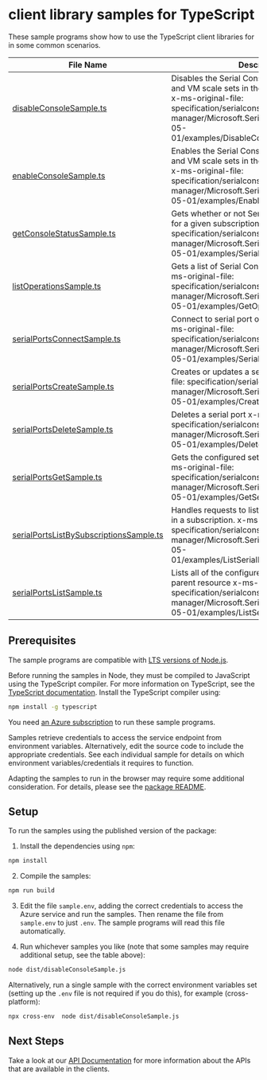 # client library samples for TypeScript

These sample programs show how to use the TypeScript client libraries for in some common scenarios.

| **File Name**                                                                   | **Description**                                                                                                                                                                                                                                |
| ------------------------------------------------------------------------------- | ---------------------------------------------------------------------------------------------------------------------------------------------------------------------------------------------------------------------------------------------- |
| [disableConsoleSample.ts][disableconsolesample]                                 | Disables the Serial Console service for all VMs and VM scale sets in the provided subscription x-ms-original-file: specification/serialconsole/resource-manager/Microsoft.SerialConsole/stable/2018-05-01/examples/DisableConsoleExamples.json |
| [enableConsoleSample.ts][enableconsolesample]                                   | Enables the Serial Console service for all VMs and VM scale sets in the provided subscription x-ms-original-file: specification/serialconsole/resource-manager/Microsoft.SerialConsole/stable/2018-05-01/examples/EnableConsoleExamples.json   |
| [getConsoleStatusSample.ts][getconsolestatussample]                             | Gets whether or not Serial Console is disabled for a given subscription x-ms-original-file: specification/serialconsole/resource-manager/Microsoft.SerialConsole/stable/2018-05-01/examples/SerialConsoleStatus.json                           |
| [listOperationsSample.ts][listoperationssample]                                 | Gets a list of Serial Console API operations. x-ms-original-file: specification/serialconsole/resource-manager/Microsoft.SerialConsole/stable/2018-05-01/examples/GetOperationsExample.json                                                    |
| [serialPortsConnectSample.ts][serialportsconnectsample]                         | Connect to serial port of the target resource x-ms-original-file: specification/serialconsole/resource-manager/Microsoft.SerialConsole/stable/2018-05-01/examples/SerialPortConnectVMSS.json                                                   |
| [serialPortsCreateSample.ts][serialportscreatesample]                           | Creates or updates a serial port x-ms-original-file: specification/serialconsole/resource-manager/Microsoft.SerialConsole/stable/2018-05-01/examples/CreateSerialPort.json                                                                     |
| [serialPortsDeleteSample.ts][serialportsdeletesample]                           | Deletes a serial port x-ms-original-file: specification/serialconsole/resource-manager/Microsoft.SerialConsole/stable/2018-05-01/examples/DeleteSerialPort.json                                                                                |
| [serialPortsGetSample.ts][serialportsgetsample]                                 | Gets the configured settings for a serial port x-ms-original-file: specification/serialconsole/resource-manager/Microsoft.SerialConsole/stable/2018-05-01/examples/GetSerialPort.json                                                          |
| [serialPortsListBySubscriptionsSample.ts][serialportslistbysubscriptionssample] | Handles requests to list all SerialPort resources in a subscription. x-ms-original-file: specification/serialconsole/resource-manager/Microsoft.SerialConsole/stable/2018-05-01/examples/ListSerialPortSubscription.json                       |
| [serialPortsListSample.ts][serialportslistsample]                               | Lists all of the configured serial ports for a parent resource x-ms-original-file: specification/serialconsole/resource-manager/Microsoft.SerialConsole/stable/2018-05-01/examples/ListSerialPort.json                                         |

## Prerequisites

The sample programs are compatible with [LTS versions of Node.js](https://github.com/nodejs/release#release-schedule).

Before running the samples in Node, they must be compiled to JavaScript using the TypeScript compiler. For more information on TypeScript, see the [TypeScript documentation][typescript]. Install the TypeScript compiler using:

```bash
npm install -g typescript
```

You need [an Azure subscription][freesub] to run these sample programs.

Samples retrieve credentials to access the service endpoint from environment variables. Alternatively, edit the source code to include the appropriate credentials. See each individual sample for details on which environment variables/credentials it requires to function.

Adapting the samples to run in the browser may require some additional consideration. For details, please see the [package README][package].

## Setup

To run the samples using the published version of the package:

1. Install the dependencies using `npm`:

```bash
npm install
```

2. Compile the samples:

```bash
npm run build
```

3. Edit the file `sample.env`, adding the correct credentials to access the Azure service and run the samples. Then rename the file from `sample.env` to just `.env`. The sample programs will read this file automatically.

4. Run whichever samples you like (note that some samples may require additional setup, see the table above):

```bash
node dist/disableConsoleSample.js
```

Alternatively, run a single sample with the correct environment variables set (setting up the `.env` file is not required if you do this), for example (cross-platform):

```bash
npx cross-env  node dist/disableConsoleSample.js
```

## Next Steps

Take a look at our [API Documentation][apiref] for more information about the APIs that are available in the clients.

[disableconsolesample]: https://github.com/Azure/azure-sdk-for-js/blob/main/sdk/serialconsole/arm-serialconsole/samples/v2/typescript/src/disableConsoleSample.ts
[enableconsolesample]: https://github.com/Azure/azure-sdk-for-js/blob/main/sdk/serialconsole/arm-serialconsole/samples/v2/typescript/src/enableConsoleSample.ts
[getconsolestatussample]: https://github.com/Azure/azure-sdk-for-js/blob/main/sdk/serialconsole/arm-serialconsole/samples/v2/typescript/src/getConsoleStatusSample.ts
[listoperationssample]: https://github.com/Azure/azure-sdk-for-js/blob/main/sdk/serialconsole/arm-serialconsole/samples/v2/typescript/src/listOperationsSample.ts
[serialportsconnectsample]: https://github.com/Azure/azure-sdk-for-js/blob/main/sdk/serialconsole/arm-serialconsole/samples/v2/typescript/src/serialPortsConnectSample.ts
[serialportscreatesample]: https://github.com/Azure/azure-sdk-for-js/blob/main/sdk/serialconsole/arm-serialconsole/samples/v2/typescript/src/serialPortsCreateSample.ts
[serialportsdeletesample]: https://github.com/Azure/azure-sdk-for-js/blob/main/sdk/serialconsole/arm-serialconsole/samples/v2/typescript/src/serialPortsDeleteSample.ts
[serialportsgetsample]: https://github.com/Azure/azure-sdk-for-js/blob/main/sdk/serialconsole/arm-serialconsole/samples/v2/typescript/src/serialPortsGetSample.ts
[serialportslistbysubscriptionssample]: https://github.com/Azure/azure-sdk-for-js/blob/main/sdk/serialconsole/arm-serialconsole/samples/v2/typescript/src/serialPortsListBySubscriptionsSample.ts
[serialportslistsample]: https://github.com/Azure/azure-sdk-for-js/blob/main/sdk/serialconsole/arm-serialconsole/samples/v2/typescript/src/serialPortsListSample.ts
[apiref]: https://docs.microsoft.com/javascript/api/@azure/arm-serialconsole?view=azure-node-preview
[freesub]: https://azure.microsoft.com/free/
[package]: https://github.com/Azure/azure-sdk-for-js/tree/main/sdk/serialconsole/arm-serialconsole/README.md
[typescript]: https://www.typescriptlang.org/docs/home.html
